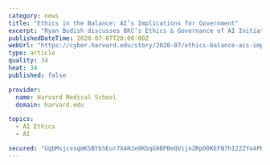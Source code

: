 ```yaml
---
category: news
title: "Ethics in the Balance: AI’s Implications for Government"
excerpt: "Ryan Budish discusses BKC’s Ethics & Governance of AI Initiative, which works with government officials and other stakeholders to demystify AI and inform decisions. “One of the big challenges with AI is that it can be really technical,"
publishedDateTime: 2020-07-07T20:00:00Z
webUrl: "https://cyber.harvard.edu/story/2020-07/ethics-balance-ais-implications-government"
type: article
quality: 34
heat: 34
published: false

provider:
  name: Harvard Medical School
  domain: harvard.edu

topics:
  - AI Ethics
  - AI

secured: "GqbMsjcesqmKSBYbSEur7X4HJe8KbqG9BPBeQVijnZRpO0KEFN7hI22ZYo4PR2MU44Pfpic5qssRaNjcrtB5HosclDTmm69kUCp7RasXiRanAEZjKdcK7LrD4T9f67U1qIsVkIKxHixYFg3DjYXTa/dLPPPKkjH8/IeJvhXMc7FkNQeEKYQcXMesbf6Bv/qS07qM7wztSgKOVZ5vJxHsJPOlYjB+OWBSKnCFzXo3bRE27kgJTXnBm9kCxZgbHeyY3ufTxyE/2t/qca0L6xvxw4zJpaA8ZLv+u5W+khfUc4fhFJjr++sDvc5C4MijOFCqOjoUHEJlbrSDwTWxaX5Qhw==;jIYZK6j7fbyGfAyGnReZsQ=="
---
```


